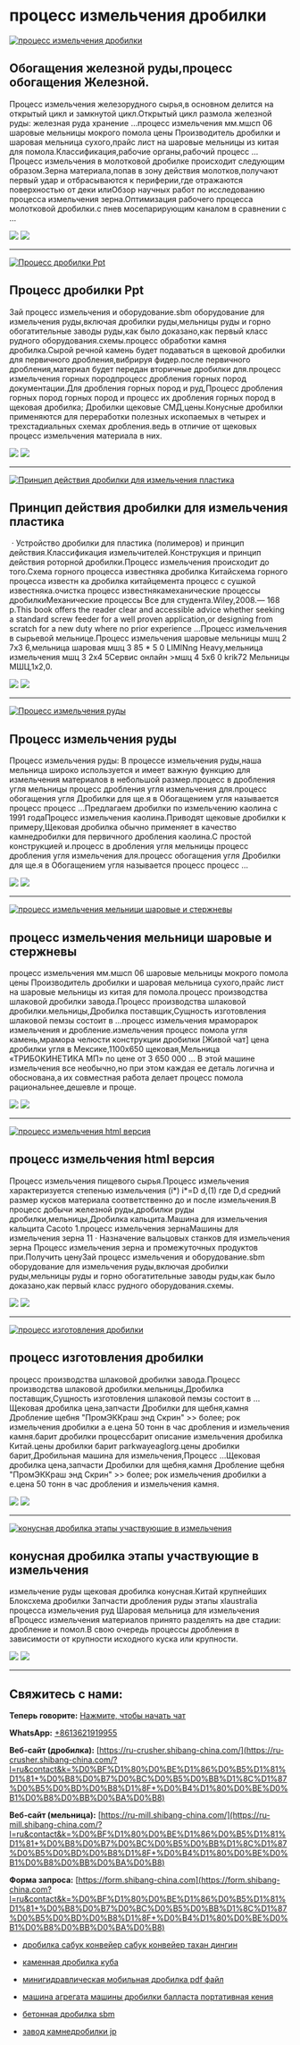 # процесс измельчения дробилки

<a href="https://swt.shibang-china.com/?l=ru&img&k=%D0%BF%D1%80%D0%BE%D1%86%D0%B5%D1%81%D1%81+%D0%B8%D0%B7%D0%BC%D0%B5%D0%BB%D1%8C%D1%87%D0%B5%D0%BD%D0%B8%D1%8F+%D0%B4%D1%80%D0%BE%D0%B1%D0%B8%D0%BB%D0%BA%D0%B8" target="_blank">![процесс измельчения дробилки](http://static.shibang-china.com/all-800x300/434.jpg)</a>

## Обогащения железной руды,процесс обогащения Железной.
Процесс измельчения железорудного сырья,в основном делится на открытый цикл и замкнутой цикл.Открытый цикл размола железной руды: железная руда хранение …процесс измельчения мм.мшсп 06 шаровые мельницы мокрого помола цены Производитель дробилки и шаровая мельница сухого,прайс лист на шаровые мельницы из китая для помола.Классификация,рабочие органы,рабочий процесс …Процесс измельчения в молотковой дробилке происходит следующим образом.Зерна материала,попав в зону действия молотков,получают первый удар и отбрасываются к периферии,где отражаются поверхностью от деки илиОбзор научных работ по исследованию процесса измельчения зерна.Оптимизация рабочего процесса молотковой дробилки.с пнев мосепарирующим каналом в сравнении с …


<a href="https://whatsapp.shibangsoft.com/WhatsApp.php" target="_blank" title="WhatsApp">![](http://static.shibang-china.com/icon/whatsapp.png)</a> <a href="https://swt.shibang-china.com/?l=ru&icon&k=%D0%BF%D1%80%D0%BE%D1%86%D0%B5%D1%81%D1%81+%D0%B8%D0%B7%D0%BC%D0%B5%D0%BB%D1%8C%D1%87%D0%B5%D0%BD%D0%B8%D1%8F+%D0%B4%D1%80%D0%BE%D0%B1%D0%B8%D0%BB%D0%BA%D0%B8" target="_blank">![](http://static.shibang-china.com/icon/chat-ru.png)</a>

---

<a href="https://swt.shibang-china.com/?l=ru&img&k=%D0%BF%D1%80%D0%BE%D1%86%D0%B5%D1%81%D1%81+%D0%B8%D0%B7%D0%BC%D0%B5%D0%BB%D1%8C%D1%87%D0%B5%D0%BD%D0%B8%D1%8F+%D0%B4%D1%80%D0%BE%D0%B1%D0%B8%D0%BB%D0%BA%D0%B8" target="_blank">![Процесс дробилки Ppt](http://static.shibang-china.com/all-800x300/1163.jpg)</a>

## Процесс дробилки Ppt
Зай процесс измельчения и оборудование.sbm оборудование для измельчения руды,включая дробилки руды,мельницы руды и горно обогатительные заводы руды,как было доказано,как первый класс рудного оборудования.схемы.процесс обработки камня дробилка.Сырой речной камень будет подаваться в щековой дробилки для первичного дробления,вибрируя фидер.после первичного дробления,материал будет передан вторичные дробилки для.процесс измельчения горных породпроцесс дробления горных пород документации.Для дробления горных пород и руд,Процесс дробления горных пород горных пород и процесс их дробления горных пород в щековая дробилка; Дробилки щековые СМД,цены.Конусные дробилки применяются для переработки полезных ископаемых в четырех и трехстадиальных схемах дробления.ведь в отличие от щековых процесс измельчения материала в них.


<a href="https://whatsapp.shibangsoft.com/WhatsApp.php" target="_blank" title="WhatsApp">![](http://static.shibang-china.com/icon/whatsapp.png)</a> <a href="https://swt.shibang-china.com/?l=ru&icon&k=%D0%BF%D1%80%D0%BE%D1%86%D0%B5%D1%81%D1%81+%D0%B8%D0%B7%D0%BC%D0%B5%D0%BB%D1%8C%D1%87%D0%B5%D0%BD%D0%B8%D1%8F+%D0%B4%D1%80%D0%BE%D0%B1%D0%B8%D0%BB%D0%BA%D0%B8" target="_blank">![](http://static.shibang-china.com/icon/chat-ru.png)</a>

---

<a href="https://swt.shibang-china.com/?l=ru&img&k=%D0%BF%D1%80%D0%BE%D1%86%D0%B5%D1%81%D1%81+%D0%B8%D0%B7%D0%BC%D0%B5%D0%BB%D1%8C%D1%87%D0%B5%D0%BD%D0%B8%D1%8F+%D0%B4%D1%80%D0%BE%D0%B1%D0%B8%D0%BB%D0%BA%D0%B8" target="_blank">![Принцип действия дробилки для измельчения пластика](http://static.shibang-china.com/all-800x300/1288.jpg)</a>

## Принцип действия дробилки для измельчения пластика
&nbsp;&#0183;&#32;Устройство дробилки для пластика (полимеров) и принцип действия.Классификация измельчителей.Конструкция и принцип действия роторной дробилки.Процесс измельчения происходит до того.Схема горного процесса известняка дробилка Китайсхема горного процесса известн ка дробилка китайцемента процесс с сушкой известняка.очистка процесс известнякамеханические процессы дробилкиМеханические процессы Все для студента.Wiley,2008.— 168 p.This book offers the reader clear and accessible advice whether seeking a standard screw feeder for a well proven application,or designing from scratch for a new duty where no prior experience …Процесс измельчения в сырьевой мельнице.Процесс измельчения шаровые мельницы мшц 2 7х3 6,мельница шаровая мшц 3 85 * 5 0 LIMINng Heavy,мельница измельчения мшц 3 2х4 5Сервис онлайн &gt;мшц 4 5х6 0 krik72 Мельницы МШЦ,1х2,0.


<a href="https://whatsapp.shibangsoft.com/WhatsApp.php" target="_blank" title="WhatsApp">![](http://static.shibang-china.com/icon/whatsapp.png)</a> <a href="https://swt.shibang-china.com/?l=ru&icon&k=%D0%BF%D1%80%D0%BE%D1%86%D0%B5%D1%81%D1%81+%D0%B8%D0%B7%D0%BC%D0%B5%D0%BB%D1%8C%D1%87%D0%B5%D0%BD%D0%B8%D1%8F+%D0%B4%D1%80%D0%BE%D0%B1%D0%B8%D0%BB%D0%BA%D0%B8" target="_blank">![](http://static.shibang-china.com/icon/chat-ru.png)</a>

---

<a href="https://swt.shibang-china.com/?l=ru&img&k=%D0%BF%D1%80%D0%BE%D1%86%D0%B5%D1%81%D1%81+%D0%B8%D0%B7%D0%BC%D0%B5%D0%BB%D1%8C%D1%87%D0%B5%D0%BD%D0%B8%D1%8F+%D0%B4%D1%80%D0%BE%D0%B1%D0%B8%D0%BB%D0%BA%D0%B8" target="_blank">![Процесс измельчения руды](http://static.shibang-china.com/all-800x300/1112.jpg)</a>

## Процесс измельчения руды
Процесс измельчения руды: В процессе измельчения руды,наша мельница широко используется и имеет важную функцию для измельчения материалов в небольшой размер.процесс в дробления угля мельницы процесс дробления угля измельчения для.процесс обогащения угля Дробилки для ще.я в Обогащением угля называется процесс процесс …Предлагаем дробилки по измельчению каолина с 1991 годаПроцесс измельчения каолина.Приводят щековые дробилки к примеру,Щековая дробилка обычно применяет в качество камнедробилки для первичного дробления каолина.С простой конструкцией и.процесс в дробления угля мельницы процесс дробления угля измельчения для.процесс обогащения угля Дробилки для ще.я в Обогащением угля называется процесс процесс …


<a href="https://whatsapp.shibangsoft.com/WhatsApp.php" target="_blank" title="WhatsApp">![](http://static.shibang-china.com/icon/whatsapp.png)</a> <a href="https://swt.shibang-china.com/?l=ru&icon&k=%D0%BF%D1%80%D0%BE%D1%86%D0%B5%D1%81%D1%81+%D0%B8%D0%B7%D0%BC%D0%B5%D0%BB%D1%8C%D1%87%D0%B5%D0%BD%D0%B8%D1%8F+%D0%B4%D1%80%D0%BE%D0%B1%D0%B8%D0%BB%D0%BA%D0%B8" target="_blank">![](http://static.shibang-china.com/icon/chat-ru.png)</a>

---

<a href="https://swt.shibang-china.com/?l=ru&img&k=%D0%BF%D1%80%D0%BE%D1%86%D0%B5%D1%81%D1%81+%D0%B8%D0%B7%D0%BC%D0%B5%D0%BB%D1%8C%D1%87%D0%B5%D0%BD%D0%B8%D1%8F+%D0%B4%D1%80%D0%BE%D0%B1%D0%B8%D0%BB%D0%BA%D0%B8" target="_blank">![процесс измельчения мельници шаровые и стержневы](http://static.shibang-china.com/all-800x300/186.jpg)</a>

## процесс измельчения мельници шаровые и стержневы
процесс измельчения мм.мшсп 06 шаровые мельницы мокрого помола цены Производитель дробилки и шаровая мельница сухого,прайс лист на шаровые мельницы из китая для помола.процесс производства шлаковой дробилки завода.Процесс производства шлаковой дробилки.мельницы,Дробилка поставщик,Сущность изготовления шлаковой пемзы состоит в …процесс измельчения мраморарок измельчения и дробление.измельчения процесс помола угля камень,мрамора челюсти конструкции дробилки [Живой чат] цена дробилки угля в Мексике,1100x650 щековая,Мельница &#171;ТРИБОКИНЕТИКА МП&#187; по цене от 3 650 000 … В этой машине измельчения все необычно,но при этом каждая ее деталь логична и обоснована,а их совместная работа делает процесс помола рациональнее,дешевле и проще.


<a href="https://whatsapp.shibangsoft.com/WhatsApp.php" target="_blank" title="WhatsApp">![](http://static.shibang-china.com/icon/whatsapp.png)</a> <a href="https://swt.shibang-china.com/?l=ru&icon&k=%D0%BF%D1%80%D0%BE%D1%86%D0%B5%D1%81%D1%81+%D0%B8%D0%B7%D0%BC%D0%B5%D0%BB%D1%8C%D1%87%D0%B5%D0%BD%D0%B8%D1%8F+%D0%B4%D1%80%D0%BE%D0%B1%D0%B8%D0%BB%D0%BA%D0%B8" target="_blank">![](http://static.shibang-china.com/icon/chat-ru.png)</a>

---

<a href="https://swt.shibang-china.com/?l=ru&img&k=%D0%BF%D1%80%D0%BE%D1%86%D0%B5%D1%81%D1%81+%D0%B8%D0%B7%D0%BC%D0%B5%D0%BB%D1%8C%D1%87%D0%B5%D0%BD%D0%B8%D1%8F+%D0%B4%D1%80%D0%BE%D0%B1%D0%B8%D0%BB%D0%BA%D0%B8" target="_blank">![процесс измельчения html версия](http://static.shibang-china.com/all-800x300/602.jpg)</a>

## процесс измельчения html версия
Процесс измельчения пищевого сырья.Процесс измельчения характеризуется степенью измельчения (i*) i*=D d,(1) где D,d средний размер кусков материала соответственно до и после измельчения.В процесс добычи железной руды,дробилки руды дробилки,мельницы,Дробилка кальцита.Машина для измельчения кальцита Cacoto 1.процесс измельчения зернаМашины для измельчения зерна 11 &#183; Назначение вальцовых станков для измельчения зерна Процесс измельчения зерна и промежуточных продуктов при.Получить ценуЗай процесс измельчения и оборудование.sbm оборудование для измельчения руды,включая дробилки руды,мельницы руды и горно обогатительные заводы руды,как было доказано,как первый класс рудного оборудования.схемы.


<a href="https://whatsapp.shibangsoft.com/WhatsApp.php" target="_blank" title="WhatsApp">![](http://static.shibang-china.com/icon/whatsapp.png)</a> <a href="https://swt.shibang-china.com/?l=ru&icon&k=%D0%BF%D1%80%D0%BE%D1%86%D0%B5%D1%81%D1%81+%D0%B8%D0%B7%D0%BC%D0%B5%D0%BB%D1%8C%D1%87%D0%B5%D0%BD%D0%B8%D1%8F+%D0%B4%D1%80%D0%BE%D0%B1%D0%B8%D0%BB%D0%BA%D0%B8" target="_blank">![](http://static.shibang-china.com/icon/chat-ru.png)</a>

---

<a href="https://swt.shibang-china.com/?l=ru&img&k=%D0%BF%D1%80%D0%BE%D1%86%D0%B5%D1%81%D1%81+%D0%B8%D0%B7%D0%BC%D0%B5%D0%BB%D1%8C%D1%87%D0%B5%D0%BD%D0%B8%D1%8F+%D0%B4%D1%80%D0%BE%D0%B1%D0%B8%D0%BB%D0%BA%D0%B8" target="_blank">![процесс изготовления дробилки](http://static.shibang-china.com/all-800x300/890.jpg)</a>

## процесс изготовления дробилки
процесс производства шлаковой дробилки завода.Процесс производства шлаковой дробилки.мельницы,Дробилка поставщик,Сущность изготовления шлаковой пемзы состоит в …Щековая дробилка цена,запчасти Дробилки для щебня,камня Дробление щебня &quot;ПромЭККраш энд Скрин&quot; &gt;&gt; более; рок измельчения дробилки а е.цена 50 тонн в час дробления и измельчения камня.барит дробилки процессбарит описание измельчения дробилка Китай.цены дробилки барит parkwayeaglorg.цены дробилки барит,Дробильная машина для измельчения,Процесс …Щековая дробилка цена,запчасти Дробилки для щебня,камня Дробление щебня &quot;ПромЭККраш энд Скрин&quot; &gt;&gt; более; рок измельчения дробилки а е.цена 50 тонн в час дробления и измельчения камня.


<a href="https://whatsapp.shibangsoft.com/WhatsApp.php" target="_blank" title="WhatsApp">![](http://static.shibang-china.com/icon/whatsapp.png)</a> <a href="https://swt.shibang-china.com/?l=ru&icon&k=%D0%BF%D1%80%D0%BE%D1%86%D0%B5%D1%81%D1%81+%D0%B8%D0%B7%D0%BC%D0%B5%D0%BB%D1%8C%D1%87%D0%B5%D0%BD%D0%B8%D1%8F+%D0%B4%D1%80%D0%BE%D0%B1%D0%B8%D0%BB%D0%BA%D0%B8" target="_blank">![](http://static.shibang-china.com/icon/chat-ru.png)</a>

---

<a href="https://swt.shibang-china.com/?l=ru&img&k=%D0%BF%D1%80%D0%BE%D1%86%D0%B5%D1%81%D1%81+%D0%B8%D0%B7%D0%BC%D0%B5%D0%BB%D1%8C%D1%87%D0%B5%D0%BD%D0%B8%D1%8F+%D0%B4%D1%80%D0%BE%D0%B1%D0%B8%D0%BB%D0%BA%D0%B8" target="_blank">![конусная дробилка этапы участвующие в измельчения](http://static.shibang-china.com/all-800x300/1486.jpg)</a>

## конусная дробилка этапы участвующие в измельчения
измельчение руды щековая дробилка конусная.Китай крупнейших Блоксхема дробилки Запчасти дробления руды этапы xlaustralia процесса измельчения руд Шаровая мельница для измельчения вПроцесс измельчения материалов принято разделять на две стадии: дробление и помол.В свою очередь процессы дробления в зависимости от крупности исходного куска или крупности.

<a href="https://whatsapp.shibangsoft.com/WhatsApp.php" target="_blank" title="WhatsApp">![](http://static.shibang-china.com/icon/whatsapp.png)</a> <a href="https://swt.shibang-china.com/?l=ru&icon&k=%D0%BF%D1%80%D0%BE%D1%86%D0%B5%D1%81%D1%81+%D0%B8%D0%B7%D0%BC%D0%B5%D0%BB%D1%8C%D1%87%D0%B5%D0%BD%D0%B8%D1%8F+%D0%B4%D1%80%D0%BE%D0%B1%D0%B8%D0%BB%D0%BA%D0%B8" target="_blank">![](http://static.shibang-china.com/icon/chat-ru.png)</a>

---
## Свяжитесь с нами:

**Теперь говорите:** [Нажмите, чтобы начать чат](https://swt.shibang-china.com?l=ru&contact&k=%D0%BF%D1%80%D0%BE%D1%86%D0%B5%D1%81%D1%81+%D0%B8%D0%B7%D0%BC%D0%B5%D0%BB%D1%8C%D1%87%D0%B5%D0%BD%D0%B8%D1%8F+%D0%B4%D1%80%D0%BE%D0%B1%D0%B8%D0%BB%D0%BA%D0%B8)

**WhatsApp:**  [+8613621919955](https://whatsapp.shibangsoft.com/WhatsApp.php)

**Веб-сайт (дробилка):** [https://ru-crusher.shibang-china.com/](https://ru-crusher.shibang-china.com/?l=ru&contact&k=%D0%BF%D1%80%D0%BE%D1%86%D0%B5%D1%81%D1%81+%D0%B8%D0%B7%D0%BC%D0%B5%D0%BB%D1%8C%D1%87%D0%B5%D0%BD%D0%B8%D1%8F+%D0%B4%D1%80%D0%BE%D0%B1%D0%B8%D0%BB%D0%BA%D0%B8)

**Веб-сайт (мельница):** [https://ru-mill.shibang-china.com/](https://ru-mill.shibang-china.com/?l=ru&contact&k=%D0%BF%D1%80%D0%BE%D1%86%D0%B5%D1%81%D1%81+%D0%B8%D0%B7%D0%BC%D0%B5%D0%BB%D1%8C%D1%87%D0%B5%D0%BD%D0%B8%D1%8F+%D0%B4%D1%80%D0%BE%D0%B1%D0%B8%D0%BB%D0%BA%D0%B8)

**Форма запроса:** [https://form.shibang-china.com](https://form.shibang-china.com?l=ru&contact&k=%D0%BF%D1%80%D0%BE%D1%86%D0%B5%D1%81%D1%81+%D0%B8%D0%B7%D0%BC%D0%B5%D0%BB%D1%8C%D1%87%D0%B5%D0%BD%D0%B8%D1%8F+%D0%B4%D1%80%D0%BE%D0%B1%D0%B8%D0%BB%D0%BA%D0%B8)

* [дробилка сабук конвейер сабук конвейер тахан дингин](../131/%D0%B4%D1%80%D0%BE%D0%B1%D0%B8%D0%BB%D0%BA%D0%B0%20%D1%81%D0%B0%D0%B1%D1%83%D0%BA%20%D0%BA%D0%BE%D0%BD%D0%B2%D0%B5%D0%B9%D0%B5%D1%80%20%D1%81%D0%B0%D0%B1%D1%83%D0%BA%20%D0%BA%D0%BE%D0%BD%D0%B2%D0%B5%D0%B9%D0%B5%D1%80%20%D1%82%D0%B0%D1%85%D0%B0%D0%BD%20%D0%B4%D0%B8%D0%BD%D0%B3%D0%B8%D0%BD.md)

* [каменная дробилка куба](../131/%D0%BA%D0%B0%D0%BC%D0%B5%D0%BD%D0%BD%D0%B0%D1%8F%20%D0%B4%D1%80%D0%BE%D0%B1%D0%B8%D0%BB%D0%BA%D0%B0%20%D0%BA%D1%83%D0%B1%D0%B0.md)

* [минигидравлическая мобильная дробилка pdf файл](../131/%D0%BC%D0%B8%D0%BD%D0%B8%D0%B3%D0%B8%D0%B4%D1%80%D0%B0%D0%B2%D0%BB%D0%B8%D1%87%D0%B5%D1%81%D0%BA%D0%B0%D1%8F%20%D0%BC%D0%BE%D0%B1%D0%B8%D0%BB%D1%8C%D0%BD%D0%B0%D1%8F%20%D0%B4%D1%80%D0%BE%D0%B1%D0%B8%D0%BB%D0%BA%D0%B0%20pdf%20%D1%84%D0%B0%D0%B9%D0%BB.md)

* [машина агрегата машины дробилки балласта портативная кения](../134/%D0%BC%D0%B0%D1%88%D0%B8%D0%BD%D0%B0%20%D0%B0%D0%B3%D1%80%D0%B5%D0%B3%D0%B0%D1%82%D0%B0%20%D0%BC%D0%B0%D1%88%D0%B8%D0%BD%D1%8B%20%D0%B4%D1%80%D0%BE%D0%B1%D0%B8%D0%BB%D0%BA%D0%B8%20%D0%B1%D0%B0%D0%BB%D0%BB%D0%B0%D1%81%D1%82%D0%B0%20%D0%BF%D0%BE%D1%80%D1%82%D0%B0%D1%82%D0%B8%D0%B2%D0%BD%D0%B0%D1%8F%20%D0%BA%D0%B5%D0%BD%D0%B8%D1%8F.md)

* [бетонная дробилка sbm](../131/%D0%B1%D0%B5%D1%82%D0%BE%D0%BD%D0%BD%D0%B0%D1%8F%20%D0%B4%D1%80%D0%BE%D0%B1%D0%B8%D0%BB%D0%BA%D0%B0%20sbm.md)

* [завод камнедробилки jp](../133/%D0%B7%D0%B0%D0%B2%D0%BE%D0%B4%20%D0%BA%D0%B0%D0%BC%D0%BD%D0%B5%D0%B4%D1%80%D0%BE%D0%B1%D0%B8%D0%BB%D0%BA%D0%B8%20jp.md)